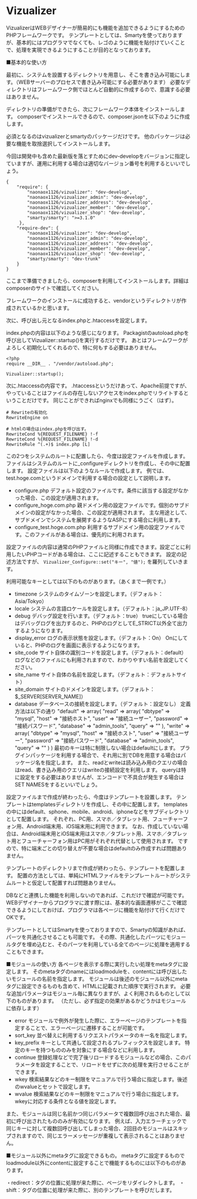 Vizualizer
==========

VizualizerはWEBデザイナーが簡易的にも機能を追加できるようにするためのPHPフレームワークです。
テンプレートとしては、Smartyを使っておりますが、基本的にはプログラマでなくても、レゴのように機能を貼付けていくことで、処理を実現できるようにすることが目的となっております。

■基本的な使い方

最初に、システムを設置するディレクトリを用意し、そこを書き込み可能にします。（WEBサーバーのプロセスで書き込み可能にする必要があります）
必要なディレクトリはフレームワーク側でほとんど自動的に作成するので、意識する必要はありません。

ディレクトリの準備ができたら、次にフレームワーク本体をインストールします。
composerでインストールできるので、composer.jsonを以下のように作成します。

必須となるのはvizualizerとsmartyのパッケージだけです。
他のパッケージは必要な機能を取捨選択してインストールします。

今回は開発中も含めた最新版を落とすためにdev-developをバージョンに指定していますが、運用に利用する場合は適切なバージョン番号を利用するといいでしょう。

    {
        "require": {
            "naonaox1126/vizualizer": "dev-develop",
            "naonaox1126/vizualizer_admin": "dev-develop",
            "naonaox1126/vizualizer_address": "dev-develop",
            "naonaox1126/vizualizer_member": "dev-develop",
            "naonaox1126/vizualizer_shop": "dev-develop",
            "smarty/smarty": ">=3.1.0"
         }, 
        "require-dev": {
            "naonaox1126/vizualizer": "dev-develop",
            "naonaox1126/vizualizer_admin": "dev-develop",
            "naonaox1126/vizualizer_address": "dev-develop",
            "naonaox1126/vizualizer_member": "dev-develop",
            "naonaox1126/vizualizer_shop": "dev-develop",
            "smarty/smarty": "dev-trunk"
        }
    }

ここまで準備できましたら、composerを利用してインストールします。詳細はcomposerのサイトで確認してください。

フレームワークのインストールに成功すると、vendorというディレクトリが作成されているかと思います。

次に、呼び出し元となるindex.phpと.htaccessを設定します。

index.phpの内容は以下のような感じになります。
Packagistのautoload.phpを呼び出してVizualizer::startup()を実行するだけです。
あとはフレームワークがよろしく初期化してくれるので、特に何もする必要はありません。

    <?php
    require __DIR__ . "/vendor/autoload.php";
    
    Vizualizer::startup();

次に.htaccessの内容です。
.htaccessというだけあって、Apache前提ですが、やっていることはファイルの存在しないアクセスをindex.phpでリライトするということだけです。
同じことができればnginxでも同様にうごく（はず）。

    # Rewriteの有効化
    RewriteEngine on
    
    # htmlの場合はindex.phpを呼び出す。
    RewriteCond %{REQUEST_FILENAME} !-f
    RewriteCond %{REQUEST_FILENAME} !-d
    RewriteRule ^(.+)$ index.php [L]

この2つをシステムのルートに配置したら、今度は設定ファイルを作成します。
ファイルはシステムのルートに_configureディレクトリを作成し、その中に配置します。
設定ファイルは以下のようなルールで作成します。
例では、test.hoge.comというドメインで利用する場合の設定として説明します。

* configure.php
デフォルト設定のファイルです。条件に該当する設定がなかった場合、この設定が適用されます。
* configure_hoge.com.php
親ドメイン用の設定ファイルです。個別のサブドメインの設定がなかった場合、この設定が適用されます。
主な用途として、サブドメインでシステムを展開するようなASPにする場合に利用します。
* configure_test.hoge.com.php
利用するサブドメイン用の設定ファイルです。このファイルがある場合は、優先的に利用されます。

設定ファイルの内容は通常のPHPファイルと同様に作成できます。設定ごとに利用したいPHPコードがある場合は、ここに記述することもできます。
設定の記述方法ですが、
`Vizualizer_Configure::set("キー", "値");`
を羅列していきます。

利用可能なキーとしては以下のものがあります。（あくまで一例です。）
* timezone
システムのタイムゾーンを設定します。（デフォルト：Asia/Tokyo）
* locale
システムの言語ロケールを設定します。（デフォルト：ja_JP.UTF-8）
* debug
デバッグ設定を行います。（デフォルト：true）
trueにしている場合はデバッグログを出力するのと、PHPのログとしてE_STRICT以外全て出力するようになります。
* display_error
ログの表示状態を設定します。（デフォルト：On）
Onにしていると、PHPのログを画面に表示するようになります。
* site_code
サイト自体の識別コードを設定します。（デフォルト：default）
ログなどのファイルにも利用されますので、わかりやすい名前を設定してください。
* site_name
サイト自体の名前を設定します。（デフォルト：デフォルトサイト）
* site_domain
サイトのドメインを設定します。（デフォルト：$_SERVER[SERVER_NAME]）
* database
データベースの接続を設定します。（デフォルト：設定なし）
定義方法は以下の通り
    "default" => array(
        "read" => array(
            "dbtype" => "mysql", "host" => "接続ホスト",
            "user" => "接続ユーザー", "password" => "接続パスワード",
            "database" => "admin_tools", "query" => ""
        ),
        "write" => array(
            "dbtype" => "mysql", "host" => "接続ホスト",
            "user" => "接続ユーザー", "password" => "接続パスワード",
            "database" => "admin_tools", "query" => ""
        )
    )
最初のキーは特に制限しない場合はdefaultにします。
プラグインパッケージを利用する場合で、それ用に別でDBを用意する場合はパッケージ名を指定します。
また、readとwriteは読み込み用のクエリの場合はread、書き込み用のクエリはwriteの接続設定を利用します。
queryは特に設定をする必要はありませんが、エンコードで不具合が発生する場合はSET NAMESをするといいでしょう。

設定ファイルまで作成が終わったら、今度はテンプレートを設置します。
テンプレートはtemplatesディレクトリを作成し、その中に配置します。
templatesの中にはdefault、sphone、mobile、android、iphoneなどをサブディレクトリとして配置します。
それぞれ、PC用、スマホ／タブレット用、フューチャーフォン用、Android端末用、iOS端末用に利用できます。
なお、作成していない場合は、Android端末用とiOS端末用はスマホ／タブレット用、スマホ／タブレット用とフューチャーフォン用はPC用がそれぞれ代替として使用されます。
ですので、特に端末ごとの切り替えが不要な場合はdefaultのみ作成すれば問題ありません。

テンプレートのディレクトリまで作成が終わったら、テンプレートを配置します。
配置の方法としては、単純にHTMLファイルをテンプレートルートがシステムルートと仮定して配置すれば問題ありません。

DBなどと連携した機能を利用しないのであれば、これだけで確認が可能です。
WEBデザイナーからプログラマに渡す際には、基本的な画面遷移がここで確認できるようにしておけば、プログラマは各ページに機能を貼付けて行くだけでOKです。

テンプレートとしてはSmartyを使っておりますので、Smartyの知識があれば、パーツを共通化させることも可能です。
その際、共通化したパーツにモジュールタグを埋め込むと、そのパーツを利用している全てのページに処理を適用することもできます。

■モジュールの使い方
各ページを表示する際に実行したい処理をmetaタグに設定します。
そのmetaタグのnameにはloadmoduleを、contentには呼び出したいモジュールの名前を指定します。
モジュールは後述のモジュール以外にmetaタグに設定できるものも含めて、HTMLに記載された順序で実行されます。
必要な追加パラメータはモジュール毎に異なりますが、よく利用されるものとして以下のものがあります。
（ただし、必ず指定の効果があるかどうかはモジュールに依存します）

* error
モジュールで例外が発生した際に、エラーページのテンプレートを指定することで、エラーページに遷移することが可能です。
* sort_key
並べ替えに利用するリクエストパラメータのキー名を指定します。
* key_prefix
キーとして共通して設定されるプレフィックスを設定します。
特定のキーを持つもののみを対象にする場合などに利用します。
* continue
登録処理などで完了後リロードするモジュールなどの場合、このパラメータを設定することで、リロードをせずに次の処理を実行させることができます。
* wkey
検索結果などのキー制限をマニュアルで行う場合に指定します。後述のwvalueとセットで設定します。
* wvalue
検索結果などのキー制限をマニュアルで行う場合に指定します。wkeyに対応する条件となる値を設定します。

また、モジュールは同じ名前かつ同じパラメータで複数回呼び出された場合、最初に呼び出されたもののみが有効になります。
例えば、入力エラーチェックで同じキーに対して複数回呼び出してしまった場合、2回目のモジュールはスキップされますので、同じエラーメッセージが重複して表示されることはありません。

■モジュール以外にmetaタグに設定できるもの。
metaタグに設定するものでloadmodule以外にcontentに設定することで機能するものには以下のものがあります。

・redirect：タグの位置に処理が来た際に、ページをリダイレクトします。
・shift：タグの位置に処理が来た際に、別のテンプレートを呼びだします。
